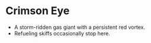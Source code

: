 # Crimson Eye
- A storm-ridden gas giant with a persistent red vortex.
- Refueling skiffs occasionally stop here.
